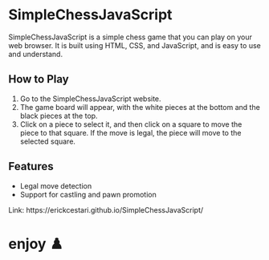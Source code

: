 # SimpleChessJavaScript
SimpleChessJavaScript is a simple chess game that you can play on your web browser. It is built using HTML, CSS, and JavaScript, and is easy to use and understand.

<h2>How to Play</h2>
<ol>
      <li>Go to the SimpleChessJavaScript website.</li>
      <li>The game board will appear, with the white pieces at the bottom and the black pieces at the top.</li>
      <li>Click on a piece to select it, and then click on a square to move the piece to that square. If the move is legal, the piece will move to the selected square.</li>
    </ol>
<h2>Features</h2>
   <ul>
     <li>Legal move detection</li>
     <li>Support for castling and pawn promotion</li>
   </ul>
Link: https://erickcestari.github.io/SimpleChessJavaScript/

<h1>enjoy ♟️ </h1>
    
